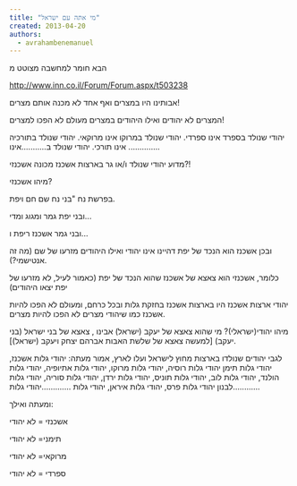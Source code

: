 ```yaml
---
title: "מי אתה עם ישראל"
created: 2013-04-20
authors: 
  - avrahambenemanuel
---
```


הבא חומר למחשבה מצוטט מ

http://www.inn.co.il/Forum/Forum.aspx/t503238

אבותינו היו במצרים ואף אחד לא מכנה אותם מצרים!  
  

המצרים לא יהודים ואילו היהודים במצרים מעולם לא הפכו למצרים!  
  

יהודי שנולד בספרד אינו ספרדי. יהודי שנולד במרוקו אינו מרוקאי. יהודי שנולד בתורכיה אינו תורכי. יהודי שנולד ב...........אינו ..............  
  

מדוע יהודי שנולד ו/או גר בארצות אשכנז מכונה אשכנזי?!  
  

מיהו אשכנזי?  
  

בפרשת נח "בני נח שם חם ויפת.  
  

ובני יפת גמר ומגוג ומדי...  
  

ובני גמר אשכנז ריפת ו...  
  

ובכן אשכנז הוא הנכד של יפת דהיינו אינו יהודי ואילו היהודים מזרעו של שם (מה זה אנטישמי?).  
  

כלומר, אשכנזי הוא צאצא של אשכנז שהוא הנכד של יפת (כאמור לעיל, לא מזרעו של יפת יצאו היהודים)  
  

יהודי ארצות אשכנז היו בארצות אשכנז בחזקת גלות ובכל כרחם, ומעולם לא הפכו להיות אשכנז כמו שיהודי מצרים לא הפכו להיות מצרים.  
  

מיהו יהודי(ישראלי)? מי שהוא צאצא של יעקב (ישראל) אבינו , צאצא של בני ישראל (בני יעקב) \[למעשה צאצא של שלשת האבות אברהם יצחק ויעקב (ישראל)\].  
  

לגבי יהודים שנולדו בארצות מחוץ לישראל ועלו לארץ, אמור מעתה: יהודי גלות אשכנז, יהודי גלות תימן יהודי גלות רוסיה, יהודי גלות מרוקו, יהודי גלות אתיופיה, יהודי גלות הולנד, יהודי גלות לוב, יהודי גלות תוניס, יהודי גלות ירדן, יהודי גלות סוריה, יהודי גלות לבנון יהודי גלות פרס, יהודי גלות איראן, יהודי גלות .............יהודי גלות............  
  

ומעתה ואילך:  
  

אשכנזי = לא יהודי  

תימני= לא יהודי  

מרוקאי= לא יהודי  

ספרדי = לא יהודי
